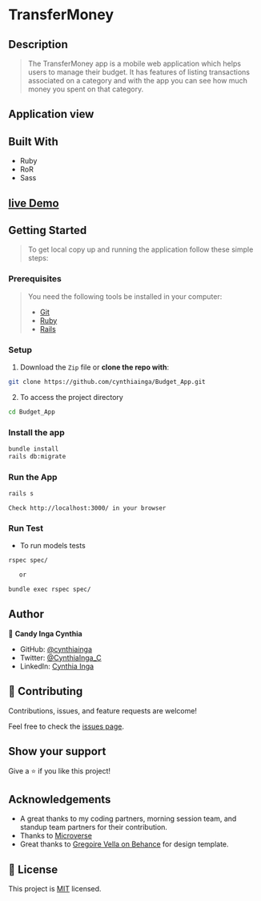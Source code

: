 # TransferMoney

## Description

> The TransferMoney app is a mobile web application which helps users to manage their budget. It has features of listing transactions associated on a category and with the app you can see how much money you spent on that category.

## Application view

## Built With

- Ruby
- RoR
- Sass


## [live Demo](https://blooming-ravine-10044.herokuapp.com/)

## Getting Started

> To get local copy up and running the application follow these simple steps:

### Prerequisites

> You need the following tools be installed in your computer:
>
> - [Git](https://www.linode.com/docs/guides/how-to-install-git-on-linux-mac-and-windows/)
> - [Ruby](https://github.com/microverseinc/curriculum-ruby/blob/main/simple-ruby/articles/ruby_installation_instructions.md)
> - [Rails](https://www.tutorialspoint.com/ruby-on-rails/rails-installation.htm)

### Setup

1. Download the `Zip` file or **clone the repo with**:

```bash
git clone https://github.com/cynthiainga/Budget_App.git
```

2. To access the project directory

```bash
cd Budget_App
```

### Install the app

```bash
bundle install
rails db:migrate
```

### Run the App

```bash
rails s
```

```
Check http://localhost:3000/ in your browser
```

### Run Test

- To run models tests
```bash
rspec spec/

   or

bundle exec rspec spec/
```

## Author

👤 **Candy Inga Cynthia**

- GitHub: [@cynthiainga](https://github.com/cynthiainga)
- Twitter: [@CynthiaInga_C](https://twitter.com/CynthiaInga_C)
- LinkedIn: [Cynthia Inga](https://www.linkedin.com/in/cynthia-inga/)

## 🤝 Contributing

Contributions, issues, and feature requests are welcome!

Feel free to check the [issues page](https://github.com/cynthiainga/Budget_App/issues).

## Show your support

Give a ⭐️ if you like this project!

## Acknowledgements

- A great thanks to my coding partners, morning session team, and standup team partners for their contribution.
- Thanks to [Microverse](https://www.microverse.org/)
- Great thanks to [Gregoire Vella on Behance](https://www.behance.net/gallery/19759151/Snapscan-iOs-design-and-branding?tracking_source=) for design template.

## 📝 License

This project is [MIT](./MIT.md) licensed.
